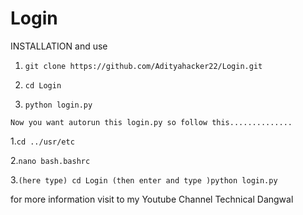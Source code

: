 # Login
INSTALLATION and use

1. `git clone https://github.com/Adityahacker22/Login.git`

2. `cd Login`

3. `python login.py`

`Now you want autorun this login.py so follow this..............`

1.`cd ../usr/etc`

2.`nano bash.bashrc`

3.`(here type) cd Login (then enter and type )python login.py`

for more information visit to my Youtube Channel Technical Dangwal
